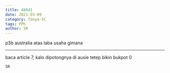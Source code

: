 ```yaml
---
title: 46641
date: 2021-03-09
category: Tanya-SC
tags: PPh
author: SR
---
```


p3b australia atas laba usaha gimana

---

baca article 7, kalo dipotongnya di ausie tetep bikin bukpot 0

`SR`
